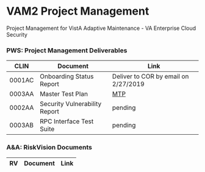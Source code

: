 # VAM2 Project Management
Project Management for VistA Adaptive Maintenance - VA Enterprise Cloud Security


### PWS: Project Management Deliverables

|CLIN | Document |  Link |
|---|---|---|
|0001AC | Onboarding Status Report | Deliver to COR by email on 2/27/2019
|0003AA | Master Test Plan| [MTP](/Documents/Master_Test_Plan.md) |
|0002AA	|Security Vulnerability Report | pending |
|0003AB	| RPC Interface Test Suite | pending |


### A&A: RiskVision Documents
|RV | Document |  Link |
|---|---|---|
